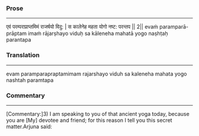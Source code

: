 ### Prose 
 --- 
एवं परम्पराप्राप्तमिमं राजर्षयो विदु: |
स कालेनेह महता योगो नष्ट: परन्तप || 2||
evaṁ paramparā-prāptam imaṁ rājarṣhayo viduḥ
sa kāleneha mahatā yogo naṣhṭaḥ parantapa

### Translation 
 --- 
evam paramparapraptamimam rajarshayo viduh sa kaleneha mahata yogo nashtah paramtapa

### Commentary 
 --- 
[Commentary:]3) I am speaking to you of that ancient yoga today, because you are [My] devotee and friend; for this reason I tell you this secret matter.Arjuna said: